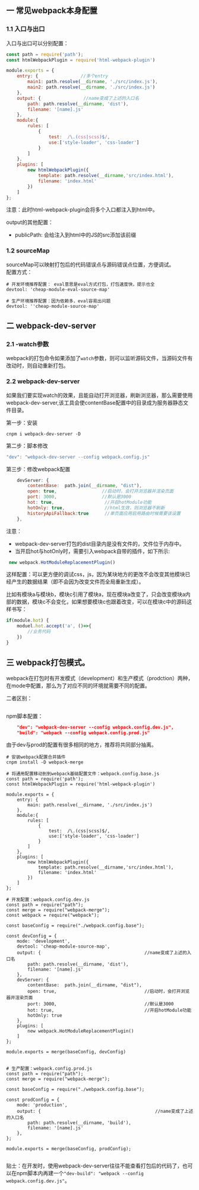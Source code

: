 ## 一 常见webpack本身配置

### 1.1 入口与出口

入口与出口可以分别配置：
```js
const path = require('path');
const htmlWebpackPlugin = require('html-webpack-plugin')

module.exports = {
	entry: {                //多个entry              
        main1: path.resolve(__dirname, './src/index.js'),
        main2: path.resolve(__dirname, './src/index.js')
    },
	output: {                //name变成了上述的入口名   
		path: path.resolve(__dirname, 'dist'),     
		filename: '[name].js'                        
    },
    module:{
        rules: [
            {
                test:  /\.(css|scss)$/,  
                use:['style-loader', 'css-loader'] 
            }
        ]
    },
    plugins: [
        new htmlWebpackPlugin({
            template: path.resolve(__dirname,'src/index.html'), 
            filename: 'index.html'
        })
    ]     
};
```
注意：此时html-webpack-plugin会将多个入口都注入到html中。

output的其他配置：
- publicPath:   会给注入到html中的JS的src添加该前缀

###  1.2 sourceMap

sourceMap可以映射打包后的代码错误点与源码错误点位置，方便调试。  
配置方式：
```
# 开发环境推荐配置： eval意思是eval方式打包，打包速度快，提示也全
devtool: 'cheap-module-eval-source-map'     

# 生产环境推荐配置：因为依赖多，eval容易出问题
devtool: ''cheap-module-source-map'
```

## 二 webpack-dev-server

### 2.1 -watch参数

webpack的打包命令如果添加了`watch`参数，则可以监听源码文件，当源码文件有改动时，则自动重新打包。

### 2.2 webpack-dev-server

如果我们要实现watch的效果，且能自动打开浏览器，刷新浏览器，那么需要使用webpack-dev-server,该工具会使contentBase配置中的目录成为服务器静态文件目录。  

第一步：安装
```
cnpm i webpack-dev-server -D
```

第二步：脚本修改
```js
"dev": "webpack-dev-server --config webpack.config.js"
```

第三步：修改webpack配置
```js
    devServer: {
        contentBase:  path.join(__dirname, "dist"),
        open: true,                 //启动时，会打开浏览器并渲染页面
        port: 3000,                 //默认是3000
        hot: true,                   //开启hotModule功能
        hotOnly: true,               //html生效，则浏览器不刷新
        historyApiFallback:true      //单页面应用启用路由时候需要该设置    
    },
```

注意：
- webpack-dev-server打包的dist目录内是没有文件的，文件位于内存中。
- 当开启hot与hotOnly时，需要引入webpack自带的插件，如下所示:

```js
 new webpack.HotModuleReplacementPlugin()
```
这样配置：可以更方便的调试css，js，因为某块地方的更改不会改变其他模块已经产生的数据结果（即不会因为改变文件而全局重新生成）。

比如有模块a与模块b，模块c引用了模块a，现在模块a改变了，只会改变模块a内部的数据，模块c不会变化，如果想要模块c也跟着改变，可以在模块c中的源码这样书写：
```js
if(module.hot) {
    moduel.hot.accept('a', ()=>{
        //业务代码
    })
}
```

## 三 webpack打包模式。

webpack在打包时有开发模式（development）和生产模式（prodction）两种，在mode中配置，那么为了对应不同的环境就需要不同的配置。  

二者区别：
```

```

npm脚本配置：
```json
    "dev": "webpack-dev-server --config webpack.config.dev.js",
    "build": "webpack --config webpack.config.prod.js"
```

由于dev与prod的配置有很多相同的地方，推荐将共同部分抽离。  
```
# 安装webpack配置合并插件
cnpm install -D webpack-merge

# 将通用配置移动到到webpack基础配置文件：webpack.config.base.js
const path = require('path');
const htmlWebpackPlugin = require('html-webpack-plugin')

module.exports = {
	entry: {                                                                
        main: path.resolve(__dirname, './src/index.js')
    },
    module:{
        rules: [
            {
                test:  /\.(css|scss)$/,  
                use:['style-loader', 'css-loader'] 
            }
        ]
    },
    plugins: [
        new htmlWebpackPlugin({
            template: path.resolve(__dirname,'src/index.html'), 
            filename: 'index.html'
        })
    ]     
};

# 开发配置：webpack.config.dev.js
const path = require("path");
const merge = require("webpack-merge");
const webpack = require("webpack");

const baseConfig = require("./webpack.config.base");

const devConfig = {
    mode: 'development',
    devtool: 'cheap-module-source-map',
    output: {                                       //name变成了上述的入口名   
		path: path.resolve(__dirname, 'dist'),     
		filename: '[name].js'                        
    },
    devServer: {
        contentBase:  path.join(__dirname, "dist"),
        open: true,                                 //启动时，会打开浏览器并渲染页面
        port: 3000,                                 //默认是3000
        hot: true,                                  //开启hotModule功能
        hotOnly: true
    },
    plugins: [
        new webpack.HotModuleReplacementPlugin()
    ]  
};

module.exports = merge(baseConfig, devConfig)


# 生产配置：webpack.config.prod.js
const path = require("path");
const merge = require("webpack-merge");

const baseConfig = require("./webpack.config.base");

const prodConfig = {
    mode: 'production',
    output: {                                           //name变成了上述的入口名   
		path: path.resolve(__dirname, 'build'),     
		filename: '[name].js'                        
    },
};

module.exports = merge(baseConfig, prodConfig);


```

贴士：在开发时，使用webpack-dev-server往往不能查看打包后的代码了，也可以在npm脚本内再建一个`"dev-build": "webpack --config webpack.config.dev.js"`。